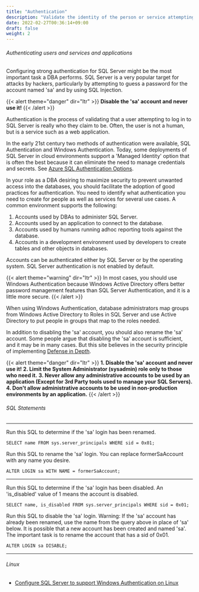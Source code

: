 ```yaml
---
title: "Authentication"
description: "Validate the identity of the person or service attempting to connect to SQL Server."
date: 2022-02-27T00:36:14+09:00
draft: false
weight: 2
---
```


###### Authenticating users and services and applications

Configuring strong authentication for SQL Server might be the most important task a DBA performs.  SQL Server is a very popular target for attacks by hackers, particularly by attempting to guess a password for the account named 'sa' and by using SQL Injection.

{{< alert theme="danger" dir="ltr" >}} **Disable the 'sa' account and never use it!**
{{< /alert >}}

Authentication is the process of validating that a user attempting to log in to SQL Server is really who they claim to be.  Often, the user is not a human, but is a service such as a web application.

In the early 21st century two methods of authentication were available, SQL Authentication and Windows Authentication.  Today, some deployments of SQL Server in cloud environments support a 'Managed Identity' option that is often the best because it can eliminate the need to manage credentials and secrets.  See [Azure SQL Authentication Options](https://docs.microsoft.com/en-us/sql/connect/ado-net/sql/azure-active-directory-authentication).

In your role as a DBA desiring to maximize security to prevent unwanted access into the databases, you should facilitate the adoption of good practices for authentication.  You need to identify what authentication you need to create for people as well as services for several use cases.  A common environment supports the following:

1. Accounts used by DBAs to administer SQL Server.
2. Accounts used by an application to connect to the database.
3. Accounts used by humans running adhoc reporting tools against the database.
4. Accounts in a development environment used by developers to create tables and other objects in databases.

Accounts can be authenticated either by SQL Server or by the operating system.  SQL Server authentication is not enabled by default.

{{< alert theme="warning" dir="ltr" >}} In most cases, you should use Windows Authentication because Windows Active Directory offers better password management features than SQL Server Authentication, and it is a little more secure.
{{< /alert >}}  

When using Windows Authentication, database administrators map groups from Windows Active Directory to Roles in SQL Server and use Active Directory to put people in groups that map to the roles needed.  

In addition to disabling the 'sa' account, you should also rename the 'sa' account.  Some people argue that disabling the 'sa' account is sufficient, and it may be in many cases.  But this site believes in the security principle of implementing [Defense in Depth](/docs/resources/principles/).  

{{< alert theme="danger" dir="ltr" >}}
**1. Disable the 'sa' account and never use it!**
**2. Limit the System Administrator (sysadmin) role only to those who need it.**
**3. Never allow any administrative accounts to be used by an application (Except for 3rd Party tools used to manage your SQL Servers).**
**4. Don't allow administrative accounts to be used in non-production environments by an application.**
{{< /alert >}}

###### SQL Statements
----
Run this SQL to determine if the 'sa' login has been renamed.
```
SELECT name FROM sys.server_principals WHERE sid = 0x01;
```
Run this SQL to rename the 'sa' login.  You can replace formerSaAccount with any name you desire.
```
ALTER LOGIN sa WITH NAME = formerSaAccount;
```
----
Run this SQL to determine if the 'sa' login has been disabled.  An 'is_disabled' value of 1 means the account is disabled.
```
SELECT name, is_disabled FROM sys.server_principals WHERE sid = 0x01;
```
Run this SQL to disable the 'sa' login.  Warning: If the 'sa' account has already been renamed, use the name from the query above in place of 'sa' below.  It is possible that a new account has been created and named 'sa'.  The important task is to rename the account that has a sid of 0x01.
```
ALTER LOGIN sa DISABLE;
```
----
###### Linux
* [Configure SQL Server to support Windows Authentication on Linux](https://www.mssqltips.com/sqlservertip/5075/configure-sql-server-on-linux-to-use-windows-authentication)


